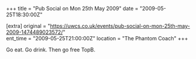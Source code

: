 +++
title = "Pub Social on Mon 25th May 2009"
date = "2009-05-25T18:30:00Z"

[extra]
original = "https://uwcs.co.uk/events/pub-social-on-mon-25th-may-2009-1474489023572/"    
ent_time = "2009-05-25T21:00:00Z"
location = "The Phantom Coach"
+++

Go eat. Go drink. Then go free TopB.

